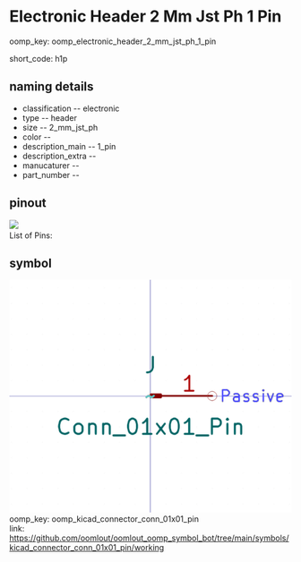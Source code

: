 # Electronic Header 2 Mm Jst Ph 1 Pin
oomp_key: oomp_electronic_header_2_mm_jst_ph_1_pin  

short_code: h1p
## naming details
* classification -- electronic
* type -- header
* size -- 2_mm_jst_ph
* color -- 
* description_main -- 1_pin
* description_extra -- 
* manucaturer -- 
* part_number -- 
## pinout
![](working_pinout_600.png)  
List of Pins:



## symbol

![](symbol/0/working/working_600.png)  
oomp_key: oomp_kicad_connector_conn_01x01_pin  
link: https://github.com/oomlout/oomlout_oomp_symbol_bot/tree/main/symbols/kicad_connector_conn_01x01_pin/working  

